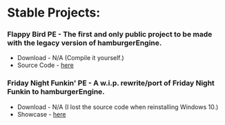 # Stable Projects:

### Flappy Bird PE - The first and only public project to be made with the legacy version of hamburgerEngine.

* Download - N/A (Compile it yourself.)
* Source Code - [here](https://github.com/PhloxEngine/hamburgerEngine-Projects/tree/main/Stable_Projects/FlappyBirdPE)

### Friday Night Funkin' PE - A w.i.p. rewrite/port of Friday Night Funkin to hamburgerEngine.

* Download - N/A (I lost the source code when reinstalling Windows 10.)
* Showcase - [here](https://x.com/yophlox/status/1873740467822899378)
